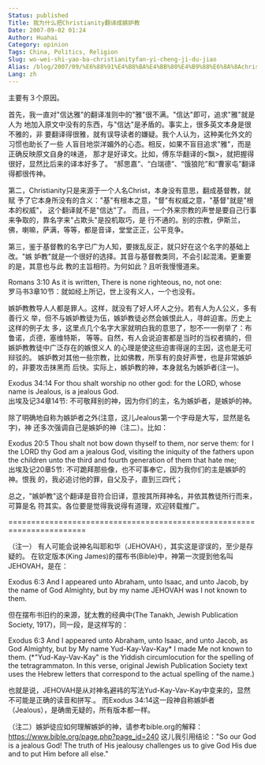 ```yaml
---
Status: published
Title: 我为什么把Christianity翻译成嫉妒教
Date: 2007-09-02 01:24
Author: Huahai
Category: opinion
Tags: China, Politics, Religion
Slug: wo-wei-shi-yao-ba-christianityfan-yi-cheng-ji-du-jiao
Alias: /blog/2007/09/%E6%88%91%E4%B8%BA%E4%BB%80%E4%B9%88%E6%8A%8Achristianity%E7%BF%BB%E8%AF%91%E6%88%90%E5%AB%89%E5%A6%92%E6%95%99
Lang: zh
---
```


主要有３个原因。

首先，我一直对"信达雅"的翻译准则中的"雅"很不满。"信达"即可，追求"雅"就是人为 地加入原文中没有的东西，与"信达"是矛盾的。事实上，很多英文本身是很不雅的，非 要翻译得很雅，就有误导读者的嫌疑。我个人认为，这种美化外文的习惯也助长了一些 人盲目地崇洋媚外的心态。相反，如果不盲目追求"雅"，而是正确反映原文自身的味道， 那才是好译文。比如，傅东华翻译的&lt;飘&gt;，就把握得很好，显然比后来的译本好多了。 “郝思嘉”、“白瑞德”、“饿狼陀”和“曹家屯”翻译得都很传神。

第二，Christianity只是来源于一个人名Christ，本身没有意思，翻成基督教，就赋 予了它本身所没有的含义："基"有根本之意，"督"有权威之意，"基督"就是"根本的权威"， 这个翻译就不是"信达"了。 而且，一个外来宗教的声誉是要自己行事来争取的，靠名字来"占欺头"是投机取巧，是 行不通的。别的宗教，伊斯兰，佛，喇嘛，萨满，等等，都是音译，堂堂正正，公平竞争。

第三，鉴于基督教的名字已广为人知，要拨乱反正，就只好在这个名字的基础上改。"嫉 妒教"就是一个很好的选择。其音与基督教类同，不会引起混淆。更重要的是，其意也与此 教的主旨相符。为何如此？且听我慢慢道来。

Romans 3:10 As it is written, There is none righteous, no, not one:  
罗马书3章10节：就如经上所记，世上没有义人，一个也没有。

嫉妒教教导人人都是罪人。这样，就没有了好人坏人之分。若有人为人公义，多有善行义 举，但不与嫉妒教徒为伍，嫉妒教徒必然会嫉恨此人，寻衅迫害。历史上这样的例子太 多，这里点几个名字大家就明白我的意思了，恕不一一例举了：布鲁诺，贞德，塞维特斯， 等等。自然，有人会说迫害都是当时的当权者搞的，但嫉妒教教徒中广泛存在的嫉恨义人 的心理是使这些迫害得逞的主因，这也是无可辩驳的。 嫉妒教对其他一些宗教，比如佛教，所享有的良好声誉，也是非常嫉妒的，非要攻击抹黑而 后快。实际上，嫉妒教的神，本身就名为嫉妒者(注一)。

Exodus 34:14 For thou shalt worship no other god: for the LORD, whose name is Jealous, is a jealous God.  
出埃及记34章14节: 不可敬拜别的神，因为你们的主，名为嫉妒者，是嫉妒的神。

除了明确地自称为嫉妒者之外(注意，这儿Jealous第一个字母是大写，显然是名字)，神 还多次强调自己是嫉妒的神（注二）。比如：

Exodus 20:5 Thou shalt not bow down thyself to them, nor serve them: for I the LORD thy God am a jealous God, visiting the iniquity of the fathers upon the children unto the third and fourth generation of them that hate me;  
出埃及记20章5节: 不可跪拜那些像，也不可事奉它，因为我你们的主是嫉妒的神。恨我 的，我必追讨他的罪，自父及子，直到三四代；

总之，"嫉妒教"这个翻译是音符合旧译，意按其所拜神名，并依其教徒所行而来，可算是名 符其实。各位要是觉得我说得有道理，欢迎转载推广。

=======================================================================

（注一） 有人可能会说神名叫耶和华（JEHOVAH），其实这是谬误的，至少是存疑的。 在钦定版本(King James)的摆布书(Bible)中，神第一次提到他名叫JEHOVAH，是在：

Exodus 6:3 And I appeared unto Abraham, unto Isaac, and unto Jacob, by the name of God Almighty, but by my name JEHOVAH was I not known to them.

但在摆布书旧约的来源，犹太教的经典中(The Tanakh, Jewish Publication Society, 1917)，同一段，是这样写的：

Exodus 6:3 And I appeared unto Abraham, unto Isaac, and unto Jacob, as God Almighty, but by My name Yud-Kay-Vav-Kay\* I made Me not known to them. (\*"Yud-Kay-Vav-Kay" is the Yiddish circumlocution for the spelling of the tetragrammaton. In this verse, original Jewish Publication Society text uses the Hebrew letters that correspond to the actual spelling of the name.)

也就是说，JEHOVAH是从对神名避袆的写法Yud-Kay-Vav-Kay中变来的，显然不可能是正确的读音和拼写.。 而Exodus 34:14这一段神自称嫉妒者（Jealous），是确凿无疑的，所有版本都一样。

（注二）嫉妒徒应如何理解嫉妒的神，请参考bible.org的解释：<https://www.bible.org/page.php?page_id=240> 这儿我引用结论："So our God is a jealous God! The truth of His jealousy challenges us to give God His due and to put Him before all else."
